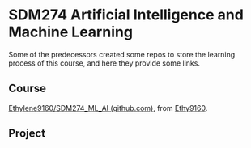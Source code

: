 # SDM274 Artificial Intelligence and Machine Learning

Some of the predecessors created some repos to store the learning process of this course, and here they provide some links.



## Course

[Ethylene9160/SDM274_ML_AI (github.com)](https://github.com/Ethylene9160/SDM274_ML_AI), from [Ethy9160](https://github.com/Ethylene9160).



## Project

